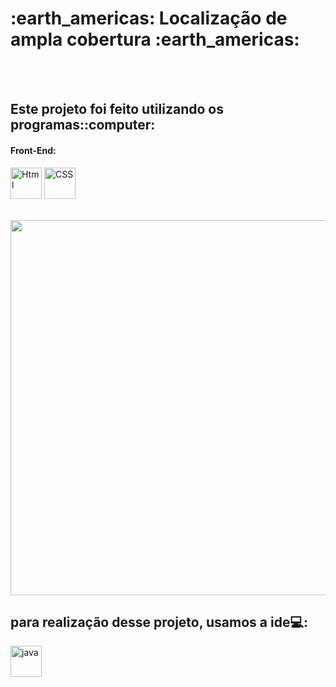 <h1>:earth_americas: Localização de ampla cobertura :earth_americas: </h1>
<br/>
<br/>

<h2> Este projeto foi feito utilizando os programas::computer: </h2>

#### Front-End:

<p align='left'>
<img src="https://raw.githubusercontent.com/bablubambal/All_logo_and_pictures/1ac69ce5fbc389725f16f989fa53c62d6e1b4883/social%20icons/html5.svg" alt="Html" height="50" width="50" />
<img src="https://raw.githubusercontent.com/bablubambal/All_logo_and_pictures/1ac69ce5fbc389725f16f989fa53c62d6e1b4883/social%20icons/css3.svg" alt="CSS" height="50" width="50" />


</p>
<br>

<img src="https://github.com/ytalosoares/HTML/blob/main/Conquistas/foto-projetocss.jpg?raw=true" height="600" width="800" />

##  para realização desse projeto, usamos a ide:computer::

<p align='left'>
<img src="https://raw.githubusercontent.com/bablubambal/All_logo_and_pictures/62487087dc4f4f5efee637addbc67a16dd374bf6/text%20editors/vscode.svg" alt="java" height="50" width="50" /> 

</p>
